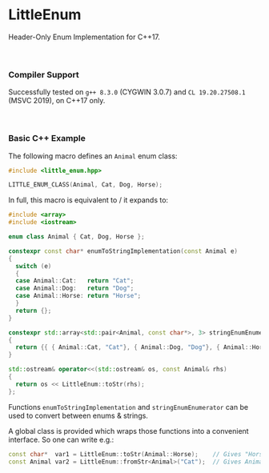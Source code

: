 # LittleEnum

Header-Only Enum Implementation for C++17.
<br><br><br>

### Compiler Support
Successfully tested on `g++ 8.3.0` (CYGWIN 3.0.7) and `CL 19.20.27508.1` (MSVC 2019), on C++17 only.
<br><br><br>

### Basic C++ Example
The following macro defines an `Animal` enum class:
```cpp
#include <little_enum.hpp>

LITTLE_ENUM_CLASS(Animal, Cat, Dog, Horse);
```
In full, this macro is equivalent to / it expands to:
```cpp
#include <array>
#include <iostream>

enum class Animal { Cat, Dog, Horse }; 

constexpr const char* enumToStringImplementation(const Animal e) 
{
  switch (e) 
  {
  case Animal::Cat:   return "Cat"; 
  case Animal::Dog:   return "Dog"; 
  case Animal::Horse: return "Horse";
  } 
  return {}; 
} 

constexpr std::array<std::pair<Animal, const char*>, 3> stringEnumEnumerator(Animal) 
{
  return {{ { Animal::Cat, "Cat"}, { Animal::Dog, "Dog"}, { Animal::Horse, "Horse"} }}; 
} 

std::ostream& operator<<(std::ostream& os, const Animal& rhs)
{
  return os << LittleEnum::toStr(rhs); 
};
```
Functions `enumToStringImplementation` and `stringEnumEnumerator` can be used to convert between enums & strings.

A global class is provided which wraps those functions into a convenient interface. So one can write e.g.:
```cpp
const char*  var1 = LittleEnum::toStr(Animal::Horse);    // Gives "Horse"
const Animal var2 = LittleEnum::fromStr<Animal>("Cat");  // Gives Animal::Cat
```

